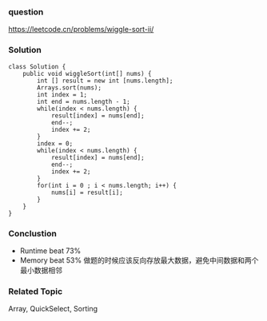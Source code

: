 ### question
https://leetcode.cn/problems/wiggle-sort-ii/
### Solution
```
class Solution {
    public void wiggleSort(int[] nums) {
        int [] result = new int [nums.length];
        Arrays.sort(nums);
        int index = 1;
        int end = nums.length - 1;
        while(index < nums.length) {
            result[index] = nums[end];
            end--;
            index += 2;
        }
        index = 0;
        while(index < nums.length) {
            result[index] = nums[end];
            end--;
            index += 2;
        }
        for(int i = 0 ; i < nums.length; i++) {
            nums[i] = result[i];
        }
    }
}
```

### Conclustion
- Runtime beat 73%
- Memory beat 53%
做题的时候应该反向存放最大数据，避免中间数据和两个最小数据相邻

### Related Topic
Array, QuickSelect, Sorting